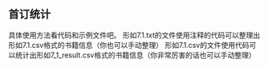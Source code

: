 ## 首订统计
具体使用方法看代码和示例文件吧。
形如7.1.txt的文件使用注释的代码可以整理出形如7.1.csv格式的书籍信息（你也可以手动整理）
形如7.1.csv的文件使用代码可以统计出形如7_1_result.csv格式的书籍信息（你非常厉害的话也可以手动整理）
